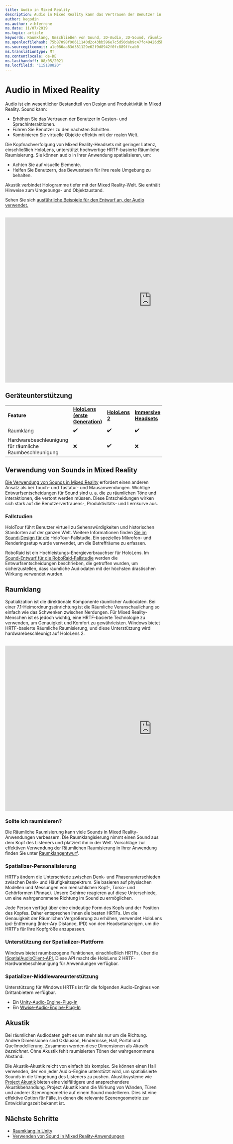 ```yaml
---
title: Audio in Mixed Reality
description: Audio in Mixed Reality kann das Vertrauen der Benutzer in Interaktionen mit der Benutzeroberfläche erhöhen und benutzerfreundlicher machen.
author: kegodin
ms.author: v-hferrone
ms.date: 11/07/2019
ms.topic: article
keywords: Raumklang, Umschließen von Sound, 3D-Audio, 3D-Sound, räumliche Audiodaten, Mixed Reality-Headset, Windows Mixed Reality-Headset, Virtual Reality-Headset, HoloLens, MRTK, Mixed Reality Toolkit, Fallstudien, Akustik
ms.openlocfilehash: 75b87098f90611140d2c43bb596e7c5d50dab9c47fc49426d5bcbbe0095c3847
ms.sourcegitcommit: a1c086aa83d381129e62f9d8942f0fc889ffcab0
ms.translationtype: MT
ms.contentlocale: de-DE
ms.lasthandoff: 08/05/2021
ms.locfileid: "115188820"
---
```

# <a name="audio-in-mixed-reality"></a>Audio in Mixed Reality

Audio ist ein wesentlicher Bestandteil von Design und Produktivität in Mixed Reality. Sound kann:
* Erhöhen Sie das Vertrauen der Benutzer in Gesten- und Sprachinteraktionen.
* Führen Sie Benutzer zu den nächsten Schritten.
* Kombinieren Sie virtuelle Objekte effektiv mit der realen Welt.

Die Kopfnachverfolgung von Mixed Reality-Headsets mit geringer Latenz, einschließlich HoloLens, unterstützt hochwertige HRTF-basierte Räumliche Raumisierung. Sie können audio in Ihrer Anwendung spatialisieren, um:
* Achten Sie auf visuelle Elemente.
* Helfen Sie Benutzern, das Bewusstsein für ihre reale Umgebung zu behalten.

Akustik verbindet Hologramme tiefer mit der Mixed Reality-Welt. Sie enthält Hinweise zum Umgebungs- und Objektzustand.

Sehen Sie sich [ausführliche Beispiele für den Entwurf an, der Audio verwendet.](spatial-sound-design.md)

<br>

<iframe width="940" height="530" src="https://www.youtube.com/embed/PTPvx7mDon4" frameborder="0" allow="accelerometer; autoplay; encrypted-media; gyroscope; picture-in-picture" allowfullscreen></iframe>

## <a name="device-support"></a>Geräteunterstützung

<table>
    <colgroup>
    <col width="25%" />
    <col width="25%" />
    <col width="25%" />
    <col width="25%" />
    </colgroup>
    <tr>
        <td><strong>Feature</strong></td>
        <td><a href="/hololens/hololens1-hardware"><strong>HoloLens (erste Generation)</strong></a></td>
        <td><a href="https://docs.microsoft.com/hololens/hololens2-hardware"><strong>HoloLens 2</strong></td>
        <td><a href="../discover/immersive-headset-hardware-details.md"><strong>Immersive Headsets</strong></a></td>
    </tr>
     <tr>
        <td>Raumklang</td>
        <td>✔️</td>
        <td>✔️</td>
        <td>✔️</td>
    </tr>
     <tr>
        <td>Hardwarebeschleunigung für räumliche Raumbeschleunigung</td>
        <td>❌</td>
        <td>✔️</td>
        <td>❌</td>
    </tr>
</table>

## <a name="use-of-sounds-in-mixed-reality"></a>Verwendung von Sounds in Mixed Reality

[Die Verwendung von Sounds in Mixed Reality](spatial-sound-design.md) erfordert einen anderen Ansatz als bei Touch- und Tastatur- und Mausanwendungen. Wichtige Entwurfsentscheidungen für Sound sind u. a. die zu räumlichen Töne und interaktionen, die vertont werden müssen. Diese Entscheidungen wirken sich stark auf die Benutzervertrauens-, Produktivitäts- und Lernkurve aus.

### <a name="case-studies"></a>Fallstudien

HoloTour führt Benutzer virtuell zu Sehenswürdigkeiten und historischen Standorten auf der ganzen Welt. Weitere Informationen finden [Sie im Sound-Design für die](case-study-spatial-sound-design-for-holotour.md) HoloTour-Fallstudie. Ein spezielles Mikrofon- und Renderingsetup wurde verwendet, um die Betreffräume zu erfassen.

RoboRaid ist ein Hochleistungs-Energieverbrauchser für HoloLens. Im [Sound-Entwurf für die RoboRaid-Fallstudie](case-study-using-spatial-sound-in-roboraid.md) werden die Entwurfsentscheidungen beschrieben, die getroffen wurden, um sicherzustellen, dass räumliche Audiodaten mit der höchsten drastischen Wirkung verwendet wurden.

## <a name="spatialization"></a>Raumklang

Spatialization ist die direktionale Komponente räumlicher Audiodaten. Bei einer 7.1-Heimordnungseinrichtung ist die Räumliche Veranschaulichung so einfach wie das Schwenken zwischen Nerdungen. Für Mixed Reality-Menschen ist es jedoch wichtig, eine HRTF-basierte Technologie zu verwenden, um Genauigkeit und Komfort zu gewährleisten. Windows bietet HRTF-basierte Räumliche Raumisierung, und diese Unterstützung wird hardwarebeschleunigt auf HoloLens 2.

<br>

<iframe width="940" height="530" src="https://www.youtube.com/embed/aB3TDjYklmo" frameborder="0" allow="accelerometer; autoplay; encrypted-media; gyroscope; picture-in-picture" allowfullscreen></iframe>

### <a name="should-i-spatialize"></a>Sollte ich raumisieren?

Die Räumliche Raumisierung kann viele Sounds in Mixed Reality-Anwendungen verbessern. Die Raumklangisierung nimmt einen Sound aus dem Kopf des Listeners und platziert ihn in der Welt. Vorschläge zur effektiven Verwendung der Räumlichen Raumisierung in Ihrer Anwendung finden Sie unter [Raumklangentwurf](spatial-sound-design.md).

### <a name="spatializer-personalization"></a>Spatializer-Personalisierung

HRTFs ändern die Unterschiede zwischen Denk- und Phasenunterschieden zwischen Denk- und Häufigkeitsspektrum. Sie basieren auf physischen Modellen und Messungen von menschlichen Kopf-, Torso- und Gehörformen (Pinnae). Unsere Gehirne reagieren auf diese Unterschiede, um eine wahrgenommene Richtung im Sound zu ermöglichen.

Jede Person verfügt über eine eindeutige Form des Kopfs und der Position des Kopfes. Daher entsprechen ihnen die besten HRTFs. Um die Genauigkeit der Räumlichen Vergrößerung zu erhöhen, verwendet HoloLens ipd-Entfernung (Inter-Ary Distance, IPD) von den Headsetanzeigen, um die HRTFs für Ihre Kopfgröße anzupassen.

### <a name="spatializer-platform-support"></a>Unterstützung der Spatializer-Plattform

Windows bietet raumbezogene Funktionen, einschließlich HRTFs, über die [ISpatialAudioClient-API.](/windows/win32/coreaudio/spatial-sound) Diese API macht die HoloLens 2 HRTF-Hardwarebeschleunigung für Anwendungen verfügbar.

### <a name="spatializer-middleware-support"></a>Spatializer-Middlewareunterstützung

Unterstützung für Windows HRTFs ist für die folgenden Audio-Engines von Drittanbietern verfügbar.
* Ein [Unity-Audio-Engine-Plug-In](../develop/unity/spatial-sound-in-unity.md)
* Ein [Wwise-Audio-Engine-Plug-In](https://www.audiokinetic.com/products/plug-ins/msspatial/)

## <a name="acoustics"></a>Akustik

Bei räumlichen Audiodaten geht es um mehr als nur um die Richtung. Andere Dimensionen sind Okklusion, Hindernisse, Hall, Portal und Quellmodellierung. Zusammen werden diese Dimensionen als *Akustik bezeichnet.* Ohne Akustik fehlt raumisierten Tönen der wahrgenommene Abstand.

Die Akustik-Akustik reicht von einfach bis komplex. Sie können einen Hall verwenden, der von jeder Audio-Engine unterstützt wird, um spatialisierte Sounds in die Umgebung des Listeners zu pushen. Akustiksysteme wie [Project Akustik](/gaming/acoustics/what-is-acoustics) bieten eine vielfältigere und ansprechendere Akustikbehandlung. Project Akustik kann die Wirkung von Wänden, Türen und anderer Szenengeometrie auf einem Sound modellieren. Dies ist eine effektive Option für Fälle, in denen die relevante Szenengeometrie zur Entwicklungszeit bekannt ist.

## <a name="next-steps"></a>Nächste Schritte

- [Raumklang in Unity](../develop/unity/spatial-sound-in-unity.md)
- [Verwenden von Sound in Mixed Reality-Anwendungen](spatial-sound-design.md)